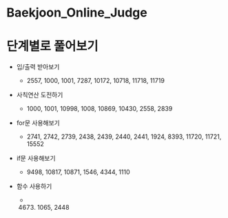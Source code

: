﻿# Baekjoon_Online_Judge

단계별로 풀어보기
========
- 입/출력 받아보기
  * 2557, 1000, 1001, 7287, 10172, 10718, 11718, 11719

- 사칙연산 도전하기
  * 1000, 1001, 10998, 1008, 10869, 10430, 2558, 2839

- for문 사용해보기
  * 2741, 2742, 2739, 2438, 2439, 2440, 2441, 1924, 8393, 11720, 11721, 15552

- if문 사용해보기
  * 9498, 10817, 10871, 1546, 4344, 1110

- 함수 사용하기
  * 4673. 1065, 2448
